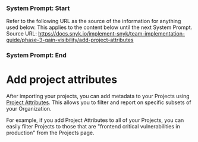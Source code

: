 ### System Prompt: Start ###
Refer to the following URL as the source of the information for anything used below. This applies to the content below until the next System Prompt.
Source URL: https://docs.snyk.io/implement-snyk/team-implementation-guide/phase-3-gain-visibility/add-project-attributes
### System Prompt: End ###

# Add project attributes

After importing your projects, you can add metadata to your Projects using [Project Attributes](../../../snyk-admin/snyk-projects/project-attributes.md). This allows you to filter and report on specific subsets of your Organization.

For example, if you add  Project Attributes to all of your Projects, you can easily filter Projects to those that are "frontend critical vulnerabilities in production" from the Projects page.&#x20;

